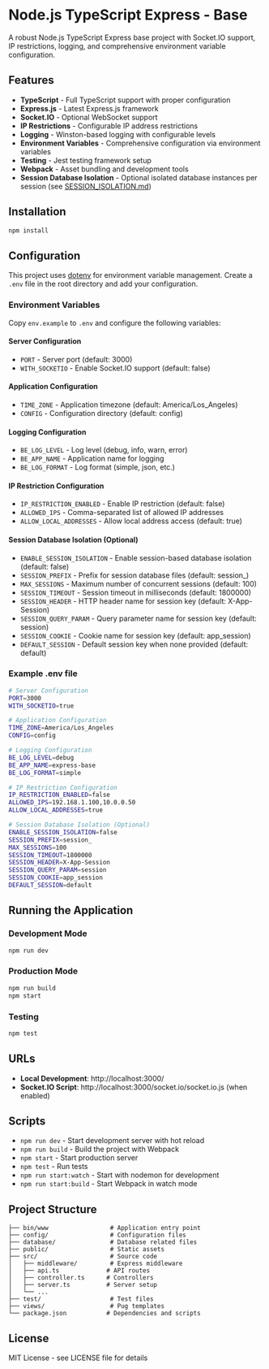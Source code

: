 # Node.js TypeScript Express - Base

A robust Node.js TypeScript Express base project with Socket.IO support, IP restrictions, logging, and comprehensive environment variable configuration.

## Features

- **TypeScript** - Full TypeScript support with proper configuration
- **Express.js** - Latest Express.js framework
- **Socket.IO** - Optional WebSocket support
- **IP Restrictions** - Configurable IP address restrictions
- **Logging** - Winston-based logging with configurable levels
- **Environment Variables** - Comprehensive configuration via environment variables
- **Testing** - Jest testing framework setup
- **Webpack** - Asset bundling and development tools
- **Session Database Isolation** - Optional isolated database instances per session (see [SESSION_ISOLATION.md](SESSION_ISOLATION.md))

## Installation

```bash
npm install
```

## Configuration

This project uses [dotenv](https://github.com/motdotla/dotenv) for environment variable management. Create a `.env` file in the root directory and add your configuration.

### Environment Variables

Copy `env.example` to `.env` and configure the following variables:

#### Server Configuration

- `PORT` - Server port (default: 3000)
- `WITH_SOCKETIO` - Enable Socket.IO support (default: false)

#### Application Configuration

- `TIME_ZONE` - Application timezone (default: America/Los_Angeles)
- `CONFIG` - Configuration directory (default: config)

#### Logging Configuration

- `BE_LOG_LEVEL` - Log level (debug, info, warn, error)
- `BE_APP_NAME` - Application name for logging
- `BE_LOG_FORMAT` - Log format (simple, json, etc.)

#### IP Restriction Configuration

- `IP_RESTRICTION_ENABLED` - Enable IP restriction (default: false)
- `ALLOWED_IPS` - Comma-separated list of allowed IP addresses
- `ALLOW_LOCAL_ADDRESSES` - Allow local address access (default: true)

#### Session Database Isolation (Optional)

- `ENABLE_SESSION_ISOLATION` - Enable session-based database isolation (default: false)
- `SESSION_PREFIX` - Prefix for session database files (default: session_)
- `MAX_SESSIONS` - Maximum number of concurrent sessions (default: 100)
- `SESSION_TIMEOUT` - Session timeout in milliseconds (default: 1800000)
- `SESSION_HEADER` - HTTP header name for session key (default: X-App-Session)
- `SESSION_QUERY_PARAM` - Query parameter name for session key (default: session)
- `SESSION_COOKIE` - Cookie name for session key (default: app_session)
- `DEFAULT_SESSION` - Default session key when none provided (default: default)

### Example .env file

```bash
# Server Configuration
PORT=3000
WITH_SOCKETIO=true

# Application Configuration
TIME_ZONE=America/Los_Angeles
CONFIG=config

# Logging Configuration
BE_LOG_LEVEL=debug
BE_APP_NAME=express-base
BE_LOG_FORMAT=simple

# IP Restriction Configuration
IP_RESTRICTION_ENABLED=false
ALLOWED_IPS=192.168.1.100,10.0.0.50
ALLOW_LOCAL_ADDRESSES=true

# Session Database Isolation (Optional)
ENABLE_SESSION_ISOLATION=false
SESSION_PREFIX=session_
MAX_SESSIONS=100
SESSION_TIMEOUT=1800000
SESSION_HEADER=X-App-Session
SESSION_QUERY_PARAM=session
SESSION_COOKIE=app_session
DEFAULT_SESSION=default
```

## Running the Application

### Development Mode

```bash
npm run dev
```

### Production Mode

```bash
npm run build
npm start
```

### Testing

```bash
npm test
```

## URLs

- **Local Development**: http://localhost:3000/
- **Socket.IO Script**: http://localhost:3000/socket.io/socket.io.js (when enabled)

## Scripts

- `npm run dev` - Start development server with hot reload
- `npm run build` - Build the project with Webpack
- `npm start` - Start production server
- `npm test` - Run tests
- `npm run start:watch` - Start with nodemon for development
- `npm run start:build` - Start Webpack in watch mode

## Project Structure

```
├── bin/www                 # Application entry point
├── config/                 # Configuration files
├── database/               # Database related files
├── public/                 # Static assets
├── src/                    # Source code
│   ├── middleware/         # Express middleware
│   ├── api.ts             # API routes
│   ├── controller.ts      # Controllers
│   ├── server.ts          # Server setup
│   └── ...
├── test/                   # Test files
├── views/                  # Pug templates
└── package.json           # Dependencies and scripts
```

## License

MIT License - see LICENSE file for details
